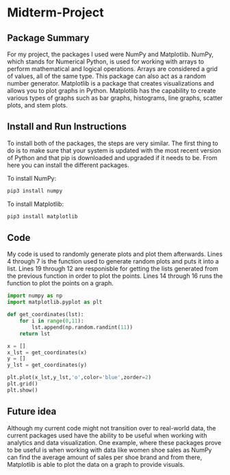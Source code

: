 # Midterm-Project
## Package Summary
For my project, the packages I used were NumPy and Matplotlib. 
NumPy, which stands for Numerical Python, is used for working with arrays to perform mathematical and logical operations. Arrays are considered a grid of values, all of the same type. This package can also act as a random number generator. 
Matplotlib is a package that creates visualizations and allows you to plot graphs in Python. Matplotlib has the capability to create various types of graphs such as bar graphs, histograms, line graphs, scatter plots, and stem plots. 
## Install and Run Instructions
To install both of the packages, the steps are very similar. The first thing to do is to make sure that your system is updated with the most recent version of Python and that pip is downloaded and upgraded if it needs to be. From here you can install the different packages. 

To install NumPy:
```python
pip3 install numpy
```

To install Matplotlib:
```python
pip3 install matplotlib
```

## Code
My code is used to randomly generate plots and plot them afterwards. Lines 4 through 7 is the function used to generate random plots and puts it into a list. Lines 19 through 12 are responisble for getting the lists generated from the previous function in order to plot the points. Lines 14 through 16 runs the function to plot the points on a graph. 
```python
import numpy as np
import matplotlib.pyplot as plt

def get_coordinates(lst):
    for i in range(0,11):
        lst.append(np.random.randint(11))
    return lst

x = []
x_lst = get_coordinates(x)
y = []
y_lst = get_coordinates(y)

plt.plot(x_lst,y_lst,'o',color='blue',zorder=2)
plt.grid()
plt.show()
```

## Future idea
Although my current code might not transition over to real-world data, the current packages used have the ability to be useful when working with analytics and data visualization. One example, where these packages prove to be useful is when working with data like women shoe sales as NumPy can find the average amount of sales per shoe brand and from there, Matplotlib is able to plot the data on a graph to provide visuals. 
